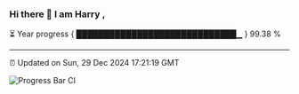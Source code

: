 ### Hi there 👋 I am Harry , 

⏳ Year progress { █████████████████████████████▁ } 99.38 %

---

⏰ Updated on Sun, 29 Dec 2024 17:21:19 GMT

![Progress Bar CI](https://github.com/duykhang68/duykhang68/workflows/Progress%20Bar%20CI/badge.svg)

